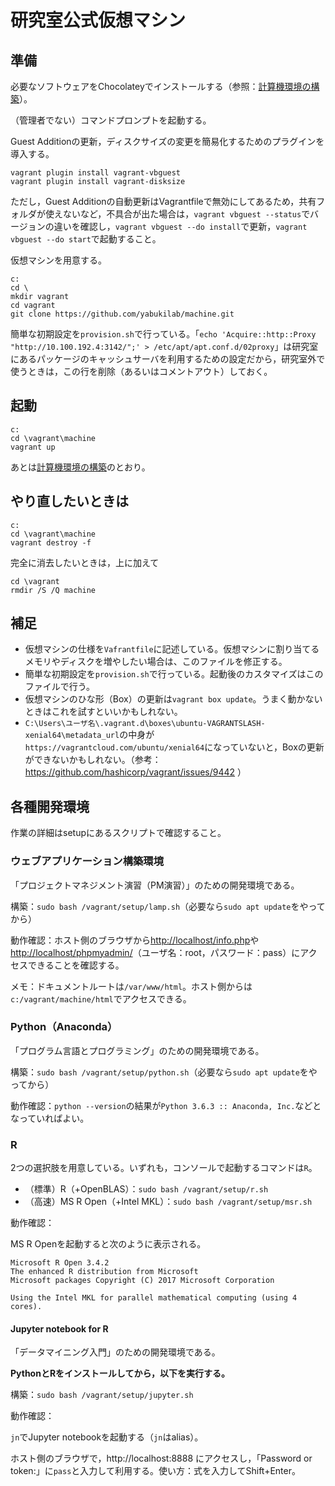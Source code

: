 # 研究室公式仮想マシン

## 準備

必要なソフトウェアをChocolateyでインストールする（参照：[計算機環境の構築](https://github.com/yabukilab/main/blob/master/%E8%A8%88%E7%AE%97%E6%A9%9F%E7%92%B0%E5%A2%83%E3%81%AE%E6%A7%8B%E7%AF%89.md)）。

（管理者でない）コマンドプロンプトを起動する。

Guest Additionの更新，ディスクサイズの変更を簡易化するためのプラグインを導入する。

```
vagrant plugin install vagrant-vbguest
vagrant plugin install vagrant-disksize
```

ただし，Guest Additionの自動更新はVagrantfileで無効にしてあるため，共有フォルダが使えないなど，不具合が出た場合は，`vagrant vbguest --status`でバージョンの違いを確認し，`vagrant vbguest --do install`で更新，`vagrant vbguest --do start`で起動すること。

仮想マシンを用意する。

```
c:
cd \
mkdir vagrant
cd vagrant
git clone https://github.com/yabukilab/machine.git
```

簡単な初期設定を`provision.sh`で行っている。「`echo 'Acquire::http::Proxy "http://10.100.192.4:3142/";' > /etc/apt/apt.conf.d/02proxy`」は研究室にあるパッケージのキャッシュサーバを利用するための設定だから，研究室外で使うときは，この行を削除（あるいはコメントアウト）しておく。

## 起動

```
c:
cd \vagrant\machine
vagrant up
```

あとは[計算機環境の構築](https://github.com/yabukilab/main/blob/master/%E8%A8%88%E7%AE%97%E6%A9%9F%E7%92%B0%E5%A2%83%E3%81%AE%E6%A7%8B%E7%AF%89.md)のとおり。

## やり直したいときは

```
c:
cd \vagrant\machine
vagrant destroy -f
```

完全に消去したいときは，上に加えて

```
cd \vagrant
rmdir /S /Q machine
```

## 補足

* 仮想マシンの仕様を`Vafrantfile`に記述している。仮想マシンに割り当てるメモリやディスクを増やしたい場合は、このファイルを修正する。
* 簡単な初期設定を`provision.sh`で行っている。起動後のカスタマイズはこのファイルで行う。
* 仮想マシンのひな形（Box）の更新は`vagrant box update`。うまく動かないときはこれを試すといいかもしれない。
* `C:\Users\ユーザ名\.vagrant.d\boxes\ubuntu-VAGRANTSLASH-xenial64\metadata_url`の中身が`https://vagrantcloud.com/ubuntu/xenial64`になっていないと，Boxの更新ができないかもしれない。（参考：https://github.com/hashicorp/vagrant/issues/9442 ）

## 各種開発環境

作業の詳細はsetupにあるスクリプトで確認すること。

### ウェブアプリケーション構築環境

「プロジェクトマネジメント演習（PM演習）」のための開発環境である。

構築：`sudo bash /vagrant/setup/lamp.sh`（必要なら`sudo apt update`をやってから）

動作確認：ホスト側のブラウザから[http://localhost/info.php](http://localhost/info.php)や[http://localhost/phpmyadmin/](http://localhost/phpmyadmin/)（ユーザ名：root，パスワード：pass）にアクセスできることを確認する。

メモ：ドキュメントルートは`/var/www/html`。ホスト側からは`c:/vagrant/machine/html`でアクセスできる。

### Python（Anaconda）

「プログラム言語とプログラミング」のための開発環境である。

構築：`sudo bash /vagrant/setup/python.sh`（必要なら`sudo apt update`をやってから）

動作確認：`python --version`の結果が`Python 3.6.3 :: Anaconda, Inc.`などとなっていればよい。

### R

2つの選択肢を用意している。いずれも，コンソールで起動するコマンドは`R`。

* （標準）R（+OpenBLAS）：`sudo bash /vagrant/setup/r.sh`
* （高速）MS R Open（+Intel MKL）：`sudo bash /vagrant/setup/msr.sh`

動作確認：

MS R Openを起動すると次のように表示される。

```
Microsoft R Open 3.4.2
The enhanced R distribution from Microsoft
Microsoft packages Copyright (C) 2017 Microsoft Corporation

Using the Intel MKL for parallel mathematical computing (using 4 cores).
```

#### Jupyter notebook for R

「データマイニング入門」のための開発環境である。

**PythonとRをインストールしてから，以下を実行する。**

構築：`sudo bash /vagrant/setup/jupyter.sh`

動作確認：

`jn`でJupyter notebookを起動する（`jn`はalias）。

ホスト側のブラウザで，http://localhost:8888 にアクセスし，「Password or token:」に`pass`と入力して利用する。使い方：式を入力してShift+Enter。
